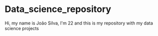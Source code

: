 # Data_science_repository
Hi, my name is João Silva, I'm 22 and this is my repository with my data science projects
